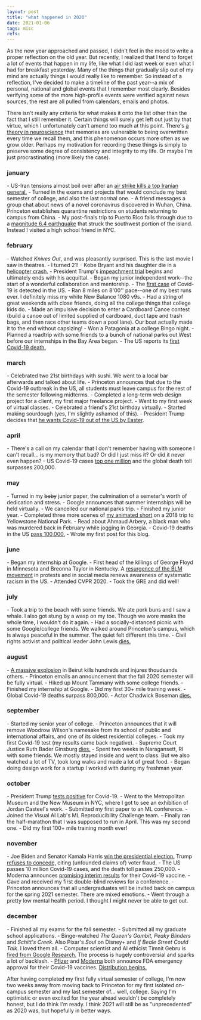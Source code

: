 ```yaml
---
layout: post
title: "what happened in 2020"
date: 2021-01-06
tags: misc
refs:
---
```


As the new year approached and passed, I didn't feel in the mood to write a proper reflection on the old year. But recently, I realized that I tend to forget a lot of events that happen in my life, like what I did last week or even what I had for breakfast yesterday. Many of the things that gradually slip out of my mind are actually things I would really like to remember. So instead of a reflection, I've decided to make a timeline of the past year--a mix of personal, national and global events that I remember most clearly. Besides verifying some of the more high-profile events were verified against news sources, the rest are all pulled from calendars, emails and photos.

<!--excerpt-->

There isn't really any criteria for what makes it onto the list other than the fact that I still remember it. Certain things will surely get left out just by that virtue, which I unfortunately can't amend too much at this point. There's <a href="https://www.livescience.com/24836-mystery-memory-recall.html">a theory in neuroscience</a> that memories are vulnerable to being overwritten every time we recall them, and this phenomenon occurs more often as we grow older. Perhaps my motivation for recording these things is simply to preserve some degree of consistency and integrity to my life. Or maybe I'm just procrastinating (more likely the case).

<h3>january</h3>
- US-Iran tensions almost boil over after an <a href="https://www.nytimes.com/2020/01/11/us/politics/iran-trump.html">air strike kills a top Iranian general.</a>
- Turned in the exams and projects that would conclude my best semester of college, and also the last normal one.
- A friend messages a group chat about news of a novel coronavirus discovered in Wuhan, China. Princeton establishes quarantine restrictions on students returning to campus from China.
- My post-finals trip to Puerto Rico falls through due to a <a href="https://www.usgs.gov/news/magnitude-64-earthquake-puerto-rico">magnitude 6.4 earthquake</a> that struck the southwest portion of the island. Instead I visited a high school friend in NYC.

<h3>february</h3>
- Watched <i>Knives Out</i>, and was pleasantly surprised. This is the last movie I saw in theatres.
- I turned 21!
- Kobe Bryant and his daughter die in a <a href="https://www.espn.com/nba/story/_/id/28569438/sources-kobe-bryant-daughter-gianna-die-helicopter-crash">helicopter crash.</a>
- President Trump's <a href="https://www.nytimes.com/2020/01/15/us/politics/impeachment.html?searchResultPosition=20">impeachment trial</a> begins and ultimately ends with his acquittal.
- Began my junior independent work--the start of a wonderful collaboration and mentorship.
- The <a href="https://www.nejm.org/doi/full/10.1056/NEJMoa2001191">first case</a> of Covid-19 is detected in the US.
- Ran 8 miles on 8'00'' pace--one of my best runs ever. I definitely miss my white New Balance 1080 v9s.
- Had a string of great weekends with close friends, doing all the college things that college kids do.
- Made an impulsive decision to enter a Cardboard Canoe contest (build a canoe out of limited supplied of cardboard, duct tape and trash bags, and then race other teams down a pool lane). Our boat actually made it to the end without capsizing!
- Won a Patagonia at a college Bingo night.
- Planned a roadtrip with some friends to a bunch of national parks out West before our internships in the Bay Area began.
- The US reports its <a href="https://www.cdc.gov/media/releases/2020/s0229-COVID-19-first-death.html">first Covid-19 death.</a>

<h3>march</h3>
- Celebrated two 21st birthdays with sushi. We went to a local bar afterwards and talked about life.
- Princeton announces that due to the Covid-19 outbreak in the US, all students must leave campus for the rest of the semester following midterms.
- Completed a long-term web design project for a client, my first major freelance project.
- Went to my first week of virtual classes.
- Celebrated a friend's 21st birthday virtually.
- Started making sourdough (yes, I'm slightly ashamed of this).
- President Trump decides that <a href="https://www.bbc.com/news/world-us-canada-52029546">he wants Covid-19 out of the US by Easter</a>.

<h3>april</h3>
- There's a call on my calendar that I don't remember having with someone I can't recall... is my memory that bad? Or did I just miss it? Or did it never even happen?
- US Covid-19 cases <a href="https://www.washingtonpost.com/politics/covid-19-cases-top-1-million-in-the-united-states-about-a-third-of-known-cases-worldwide/2020/04/28/e5fafd4e-8944-11ea-9dfd-990f9dcc71fc_story.html">top one million</a> and the global death toll surpasses 200,000.

<h3>may</h3>
- Turned in my <strike>baby</strike> junior paper, the culmination of a semeter's worth of dedication and stress.
- Google announces that summer internships will be held virtually.
- We cancelled our national parks trip.
- Finished my junior year.
- Completed three more scenes of <a href="https://vimeo.com/339041902">my animated short</a> on a 2018 trip to Yellowstone National Park. 
- Read about Ahmaud Arbery, a black man who was murdered back in February while jogging in Georgia.
- Covid-19 deaths in the US <a href="https://www.nytimes.com/live/2020/11/15/world/covid-19-coronavirus">pass 100,000.</a>
- Wrote my first post for this blog.

<h3>june</h3>
- Began my internship at Google.
- First head of the killings of George Floyd in Minnesota and Breonna Taylor in Kentucky. A <a href="https://time.com/magazine/us/5847952/june-15th-2020-vol-195-no-22-u-s/">resurgence of the BLM movement</a> in protests and in social media renews awareness of systematic racism in the US.
- Attended CVPR 2020.
- Took the GRE and did well!

<h3>july</h3>
- Took a trip to the beach with some friends. We ate pork buns and I saw a whale. I also got stung by a wasp on my toe. Though we wore masks the whole time, I wouldn't do it again.
- Had a socially-distanced picnic with some Google/college friends. We walked around Princeton's campus, which is always peaceful in the summer. The quiet felt different this time.
- Civil rights activist and political leader John Lewis <a href="https://www.nytimes.com/2020/07/17/us/john-lewis-dead.html">dies.</a>

<h3>august</h3>
- <a href="https://www.bbc.com/news/world-middle-east-53668493">A massive explosion</a> in Beirut kills hundreds and injures thoudsands others.
- Princeton emails an announcement that the fall 2020 semester will be fully virtual.
- Hiked up Mount Tammany with some college friends.
- Finished my internship at Google.
- Did my first 30+ mile training week.
- Global Covid-19 deaths surpass 800,000.
- Actor Chadwick Boseman <a href="https://www.instagram.com/p/CEdLs05FWTn/?utm_source=ig_web_copy_link">dies.</a>

<h3>september</h3>
- Started my senior year of college.
- Princeton announces that it will remove Woodrow Wilson's namesake from its school of public and international affairs, and one of its oldest residential colleges.
- Took my first Covid-19 test (my results came back negative).
- Supreme Court Justice Ruth Bader Ginsburg <a href="https://www.npr.org/2020/09/18/100306972/justice-ruth-bader-ginsburg-champion-of-gender-equality-dies-at-87">dies.</a>
- Spent two weeks in Naragansett, RI with some friends. We mostly stayed inside and went to class. But we also watched a lot of TV, took long walks and made a lot of great food.
- Began doing design work for a startup I worked with during my freshman year.

<h3>october</h3>
- President Trump <a href="https://www.vox.com/21498510/president-trump-covid-19-test-positive-coronavirus">tests positive</a> for Covid-19.
- Went to the Metropolitan Museum and the New Museum in NYC, where I got to see an exhibition of Jordan Casteel's work.
- Submitted my first paper to an ML conference.
- Joined the Visual AI Lab's ML Reproducibility Challenge team.
- Finally ran the half-marathon that I was supposed to run in April. This was my second one.
- Did my first 100+ mile training month ever!

<h3>november</h3>
- Joe Biden and Senator Kamala Harris <a href="https://www.nytimes.com/2020/11/07/us/politics/biden-election.html">win the presidential election.</a> Trump <a href="https://www.npr.org/2020/12/17/947693783/biden-campaign-lawyer-on-trumps-refusal-to-concede-election">refuses to concede,</a> citing (unfounded claims of) voter fraud.
- The US passes 10 million Covid-19 cases, and the death toll passes 250,000.
- Moderna announces <a href="https://www.nih.gov/news-events/news-releases/promising-interim-results-clinical-trial-nih-moderna-covid-19-vaccine">promising interim results</a> for their Covid-19 vaccine.
- Gave and received my first double-blind reviews for a conference.
- Princeton announces that all undergraduates will be invited back on campus for the spring 2021 semester. There are mixed emotions.
- Went through a pretty low mental health period. I thought I might never be able to get out.

<h3>december</h3>
- Finished all my exams for the fall semester.
- Submitted all my graduate school applications.
- Binge-watched <i>The Queen's Gambit,</i> <i>Peaky Blinders</i> and <i>Schitt's Creek</i>. Also Pixar's <i>Soul</i> on Disney+ and <i>If Beale Street Could Talk</i>. I loved them all.
- Computer scientist and AI ethicist Timnit Gebru is <a href="https://www.technologyreview.com/2020/12/04/1013294/google-ai-ethics-research-paper-forced-out-timnit-gebru/">fired from Google Research.</a> The process is hugely controversial and sparks a lot of backlash.
- <a href="https://www.fda.gov/emergency-preparedness-and-response/coronavirus-disease-2019-covid-19/pfizer-biontech-covid-19-vaccine">Pfizer</a> and <a href="https://www.fda.gov/emergency-preparedness-and-response/coronavirus-disease-2019-covid-19/moderna-covid-19-vaccine">Moderna</a> both announce FDA emergency approval for their Covid-19 vaccines. <a href="https://www.bloomberg.com/graphics/covid-vaccine-tracker-global-distribution/">Distribution begins.</a>

After having completed my first fully virtual semester of college, I'm now two weeks away from moving back to Princeton for my first isolated on-campus semester and my last semester of... well, college. Saying I'm optimistic or even excited for the year ahead wouldn't be completely honest, but I do think I'm ready. I think 2021 will still be as "unprecedented" as 2020 was, but hopefully in better ways.